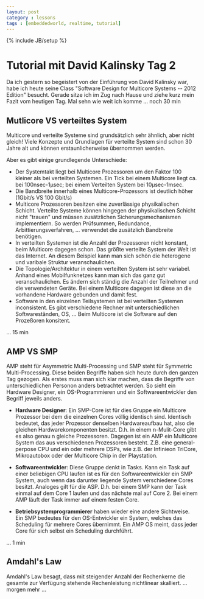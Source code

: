```yaml
---
layout: post
category : lessons
tags : [embeddedworld, realtime, tutorial]
---
```

{% include JB/setup %}

# Tutorial mit David Kalinsky Tag 2

Da ich gestern so begeistert von der Einführung von David Kalinsky war, habe ich
heute seine Class "Software Design for Multicore Systems -- 2012 Edition"
besucht. Gerade sitze ich im Zug nach Hause und ziehe kurz mein Fazit vom heutigen Tag. 
Mal sehn wie weit ich komme ... noch 30 min

## Mutlicore VS verteiltes System
Multicore und verteilte Systeme sind grundsätzlich sehr ähnlich, aber nicht gleich! 
Viele Konzepte und Grundlagen für verteilte System sind schon 30 Jahre alt und 
können erstaunlicherweise übernommen werden. 

Aber es gibt einige grundlegende Unterschiede: 

* Der Systemtakt liegt bei Multicore Prozessoren um den
Faktor 100 kleiner als bei verteilten Systemen. Ein Tick bei einem Multicore 
liegt ca. bei 100nsec-1µsec; bei einem Verteilten System bei 10µsec-1msec.
* Die Bandbreite innerhalb eines Multicore-Prozessors ist deutlich höher 
  (1Gbit/s VS 100 Gbit/s)
* Multicore Prozessoren besitzen eine zuverlässige physikalischen Schicht. 
  Verteilte Systeme können hingegen der physikalischen Schicht nicht "trauen" 
  und müssen zusätzlichen Sicherungsmechanismen implementiern. So werden 
  Prüfsummen, Redundance, Arbittierungsverfahren, ... verwendet die 
  zusätzlich Bandbreite benötigen. 
* In verteilten Systemen ist die Anzahl der Prozessoren nicht konstant, beim
  Multicore dagegen schon. Das größte verteilte System der Welt ist das Internet. 
  An diesem Beispiel kann man sich schön die heterogene und varibale Struktur 
  veranschaulichen. 
* Die Topologie/Architektur in einem verteilten System ist sehr variabel. 
  Anhand eines Mobilfunknetzes kann man sich das ganz gut veranschaulichen. 
  Es ändern sich ständig die Anzahl der Teilnehmer und die verwendeten Geräte.
  Bei einem Multicore dagegen ist diese an die vorhandene Hardware gebunden
  und damit fest. 
* Software in den einzelnen Teilsystemen ist bei verteilten Systemen 
  inconsistent. Es gibt verschiedene Rechner mit unterschiedlichen 
  Softwareständen, OS, ... 
  Beim Multicore ist die Software auf den Prozeßoren konsitent. 

... 15 min 

## AMP VS SMP
AMP steht für Asymmetric Multi-Processing und SMP steht für Symmetric Multi-Processing. 
Diese beiden Begriffe haben sich heute durch den ganzen Tag gezogen. Als erstes muss
man sich klar machen, dass die Begriffe von unterschiedlichen Personon anders betrachtet
werden. So sieht ein Hardware Designer, ein OS-Programmieren und ein Softwareentwickler 
den Begriff jeweils anders. 

* <b>Hardware Designer</b>: Ein SMP-Core ist für dies Gruppe ein Multicore Prozessor bei dem die 
einzelnen Cores völlig identisch sind. Identisch bedeutet, das jeder Prozessor denselben
Hardwareaufbau hat, also die gleichen Hardwarekomponenten besitzt. D.h. in einem 
n-Mulit-Core gibt es also genau n gleiche Prozessoren. Dagegen ist
ein AMP ein Multicore System das aus verschiedenen Prozessoren besteht. Z.B. eine 
general-perpose CPU und ein oder mehrere DSPs, wie z.B. der Infinieon TriCore, 
Mikroautobox oder der Multicore Chip in der Playstation.

* <b>Softwareentwickler</b>: Diese Gruppe denkt in Tasks. Kann ein Task auf einer beliebigen
CPU laufen ist es für den Softwareentwickler ein SMP System, auch wenn das darunter
liegende System verschiedene Cores besitzt. Analoges gilt für die ASP. D.h. bei einem
SMP kann der Task einmal auf dem Core 1 laufen und das nächste mal auf Core 2. 
Bei einem AMP läuft der Task immer auf einem festen Core. 

* <b>Betriebsystemprogrammierer</b> haben wieder eine andere Sichtweise. Ein SMP bedeutes 
  für den OS-Entwickler ein System, welches das Scheduling für mehrere Cores übernimmt. 
  Ein AMP OS meint, dass jeder Core für sich selbst ein Scheduling durchführt. 

... 1 min

## Amdahl's Law

Amdahl's Law besagt, dass mit steigender Anzahl der Rechenkerne die gesamte zur Verfügung 
stehende Rechenleistung nichtlinear skalliert. 
... morgen mehr ...

